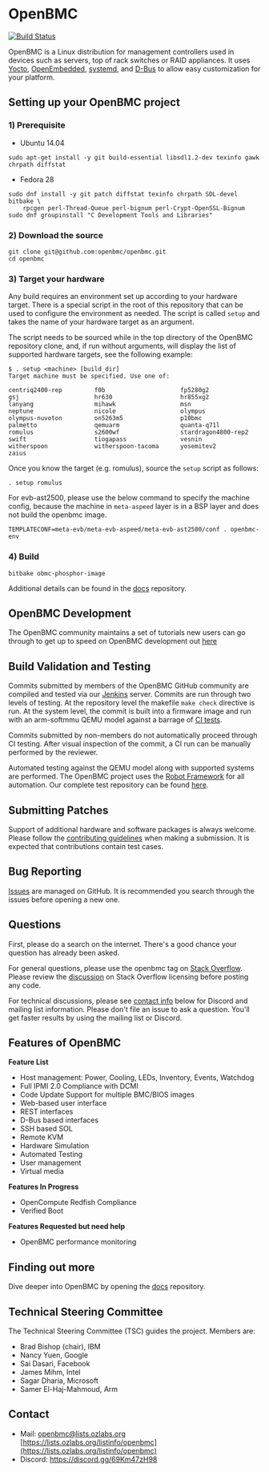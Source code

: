 # OpenBMC

[![Build Status](https://openpower.xyz/buildStatus/icon?job=openbmc-build)](https://openpower.xyz/job/openbmc-build/)

OpenBMC is a Linux distribution for management controllers used in devices such
as servers, top of rack switches or RAID appliances. It uses
[Yocto](https://www.yoctoproject.org/),
[OpenEmbedded](https://www.openembedded.org/wiki/Main_Page),
[systemd](https://www.freedesktop.org/wiki/Software/systemd/), and
[D-Bus](https://www.freedesktop.org/wiki/Software/dbus/) to allow easy
customization for your platform.

## Setting up your OpenBMC project

### 1) Prerequisite
- Ubuntu 14.04

```
sudo apt-get install -y git build-essential libsdl1.2-dev texinfo gawk chrpath diffstat
```

- Fedora 28

```
sudo dnf install -y git patch diffstat texinfo chrpath SDL-devel bitbake \
    rpcgen perl-Thread-Queue perl-bignum perl-Crypt-OpenSSL-Bignum
sudo dnf groupinstall "C Development Tools and Libraries"
```
### 2) Download the source
```
git clone git@github.com:openbmc/openbmc.git
cd openbmc
```

### 3) Target your hardware
Any build requires an environment set up according to your hardware target.
There is a special script in the root of this repository that can be used
to configure the environment as needed. The script is called `setup` and
takes the name of your hardware target as an argument.

The script needs to be sourced while in the top directory of the OpenBMC
repository clone, and, if run without arguments, will display the list
of supported hardware targets, see the following example:

```
$ . setup <machine> [build_dir]
Target machine must be specified. Use one of:

centriq2400-rep         f0b                     fp5280g2
gsj                     hr630                   hr855xg2
lanyang                 mihawk                  msn
neptune                 nicole                  olympus
olympus-nuvoton         on5263m5                p10bmc
palmetto                qemuarm                 quanta-q71l
romulus                 s2600wf                 stardragon4800-rep2
swift                   tiogapass               vesnin
witherspoon             witherspoon-tacoma      yosemitev2
zaius
```

Once you know the target (e.g. romulus), source the `setup` script as follows:

```
. setup romulus
```

For evb-ast2500, please use the below command to specify the machine config,
because the machine in `meta-aspeed` layer is in a BSP layer and does not
build the openbmc image.

```
TEMPLATECONF=meta-evb/meta-evb-aspeed/meta-evb-ast2500/conf . openbmc-env
```

### 4) Build

```
bitbake obmc-phosphor-image
```

Additional details can be found in the [docs](https://github.com/openbmc/docs)
repository.

## OpenBMC Development

The OpenBMC community maintains a set of tutorials new users can go through
to get up to speed on OpenBMC development out
[here](https://github.com/openbmc/docs/blob/master/development/README.md)

## Build Validation and Testing
Commits submitted by members of the OpenBMC GitHub community are compiled and
tested via our [Jenkins](https://jenkins.openbmc.org/) server. Commits are run
through two levels of testing.  At the repository level the makefile `make
check` directive is run.  At the system level, the commit is built into a
firmware image and run with an arm-softmmu QEMU model against a barrage of
[CI tests](https://openpower.xyz/job/openbmc-test-qemu-ci/).

Commits submitted by non-members do not automatically proceed through CI
testing. After visual inspection of the commit, a CI run can be manually
performed by the reviewer.

Automated testing against the QEMU model along with supported systems are
performed.  The OpenBMC project uses the
[Robot Framework](http://robotframework.org/) for all automation.  Our
complete test repository can be found
[here](https://github.com/openbmc/openbmc-test-automation).

## Submitting Patches
Support of additional hardware and software packages is always welcome.
Please follow the [contributing guidelines](https://github.com/openbmc/docs/blob/master/CONTRIBUTING.md)
when making a submission.  It is expected that contributions contain test
cases.

## Bug Reporting
[Issues](https://github.com/openbmc/openbmc/issues) are managed on
GitHub.  It is recommended you search through the issues before opening
a new one.

## Questions

First, please do a search on the internet. There's a good chance your question
has already been asked.

For general questions, please use the openbmc tag on
[Stack Overflow](https://stackoverflow.com/questions/tagged/openbmc).
Please review the [discussion](https://meta.stackexchange.com/questions/272956/a-new-code-license-the-mit-this-time-with-attribution-required?cb=1)
on Stack Overflow licensing before posting any code.

For technical discussions, please see [contact info](#contact) below for
Discord and mailing list information. Please don't file an issue to ask a
question. You'll get faster results by using the mailing list or Discord.

## Features of OpenBMC

**Feature List**
* Host management: Power, Cooling, LEDs, Inventory, Events, Watchdog
* Full IPMI 2.0 Compliance with DCMI
* Code Update Support for multiple BMC/BIOS images
* Web-based user interface
* REST interfaces
* D-Bus based interfaces
* SSH based SOL
* Remote KVM
* Hardware Simulation
* Automated Testing
* User management
* Virtual media

**Features In Progress**
* OpenCompute Redfish Compliance
* Verified Boot

**Features Requested but need help**
* OpenBMC performance monitoring


## Finding out more

Dive deeper into OpenBMC by opening the
[docs](https://github.com/openbmc/docs) repository.

## Technical Steering Committee

The Technical Steering Committee (TSC) guides the project. Members are:

 * Brad Bishop (chair), IBM
 * Nancy Yuen, Google
 * Sai Dasari, Facebook
 * James Mihm, Intel
 * Sagar Dharia, Microsoft
 * Samer El-Haj-Mahmoud, Arm

## Contact
- Mail: openbmc@lists.ozlabs.org [https://lists.ozlabs.org/listinfo/openbmc](https://lists.ozlabs.org/listinfo/openbmc)
- Discord: https://discord.gg/69Km47zH98

